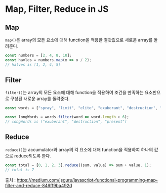 # Map, Filter, Reduce in JS

## Map

`map()`은 array의 모든 요소에 대해 function을 적용한 결괏값으로 새로운 array를 돌려준다.

```js
const numbers = [2, 4, 8, 10];
const havles = numbers.map(x => x / 2);
// halves is [1, 2, 4, 5]
```





## Filter

`filter()`는 array의 모든 요소에 대해 function을 적용하여 조건을 만족하는 요소만으로 구성된 새로운 array를 돌려준다.

```js
const words = ["spray", "limit", "elite", "exuberant", "destruction", "present"];

const longWords = words.filter(word => word.length > 6);
// longWords is ["exuberant", "destruction", "present"]
```



## Reduce

`reduce()`는 accumulator와 array의 각 요소에 대해 function을 적용하여 하나의 값으로 reduce되도록 한다.

```js
const total = [0, 1, 2, 3].reduce((sum, value) => sum + value, 1);
// total is 7
```





출처 : https://medium.com/jsguru/javascript-functional-programming-map-filter-and-reduce-846ff9ba492d
